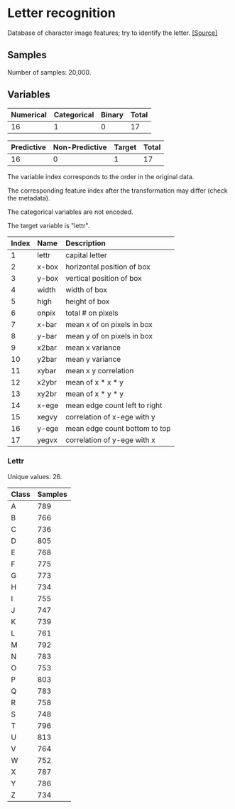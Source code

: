 # Letter recognition

Database of character image features; try to identify the letter.
[[Source]](https://archive.ics.uci.edu/ml/datasets/Letter+Recognition)

## Samples

Number of samples: 20,000.

## Variables

| Numerical | Categorical | Binary | Total |
| :--- | :--- | :--- | :--- |
| 16 | 1 | 0 | 17 |

| Predictive | Non-Predictive | Target | Total |
| :--- | :--- | :--- | :--- |
| 16 | 0 | 1 | 17 |

The variable index corresponds to the order in the original data.

The corresponding feature index after the transformation may differ (check the metadata).

The categorical variables are not encoded.

The target variable is "lettr".

| Index | Name | Description |
| :--- | :--- | :--- |
| 1 | lettr | capital letter |
| 2 | x-box | horizontal position of box |
| 3 | y-box | vertical position of box |
| 4 | width | width of box |
| 5 | high  | height of box |
| 6 | onpix | total # on pixels |
| 7 | x-bar | mean x of on pixels in box |
| 8 | y-bar | mean y of on pixels in box |
| 9 | x2bar | mean x variance |
| 10 | y2bar | mean y variance |
| 11 | xybar | mean x y correlation |
| 12 | x2ybr | mean of x * x * y |
| 13 | xy2br | mean of x * y * y |
| 14 | x-ege | mean edge count left to right |
| 15 | xegvy | correlation of x-ege with y |
| 16 | y-ege | mean edge count bottom to top |
| 17 | yegvx | correlation of y-ege with x |

### Lettr

Unique values: 26.

| Class | Samples |
| :--- | :--- |
| A | 789 |
| B | 766 |
| C | 736 |
| D | 805 |
| E | 768 |
| F | 775 |
| G | 773 |
| H | 734 |
| I | 755 |
| J | 747 |
| K | 739 |
| L | 761 |
| M | 792 |
| N | 783 |
| O | 753 |
| P | 803 |
| Q | 783 |
| R | 758 |
| S | 748 |
| T | 796 |
| U | 813 |
| V | 764 |
| W | 752 |
| X | 787 |
| Y | 786 |
| Z | 734 |